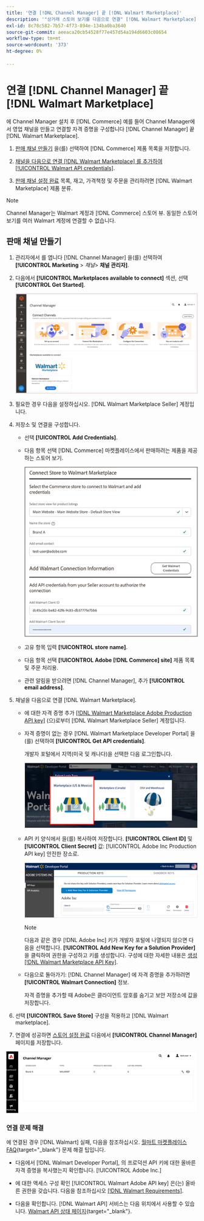 ```yaml
---
title: '연결 [!DNL Channel Manager] 끝 [!DNL Walmart Marketplace]'
description: '"상거래 스토어 보기를 다음으로 연결" [!DNL Walmart Marketplace] Walmart Marketplace 판매에 대한 상거래 제품 목록, 재고, 가격 및 주문을 관리할 수 있는 판매 채널을 만듭니다."'
exl-id: 8c78c582-7b57-4f73-894e-134ba0ba3640
source-git-commit: aeeaca20cb54528f77e457d54a194d6603c08654
workflow-type: tm+mt
source-wordcount: '373'
ht-degree: 0%

---
```


# 연결 [!DNL Channel Manager] 끝 [!DNL Walmart Marketplace]

에 Channel Manager 설치 후 [!DNL Commerce] 예를 들어 Channel Manager에서 영업 채널을 만들고 연결할 자격 증명을 구성합니다 [!DNL Channel Manager] 끝 [!DNL Walmart Marketplace].

1. [판매 채널 만들기](#create-the-sales-channel) 을(를) 선택하여 [!DNL Commerce] 제품 목록을 저장합니다.

1. [채널을 다음으로 연결 [!DNL Walmart Marketplace] 를 추가하여 [!UICONTROL Walmart API credentials]](#connect-the-channel-to-walmart-marketplace).

1. [판매 채널 설정 완료](#complete-sales-channel-store-setup) 목록, 재고, 가격책정 및 주문을 관리하려면 [!DNL Walmart Marketplace] 제품 분류.

>[!NOTE]
>
>Channel Manager는 Walmart 계정과 [!DNL Commerce] 스토어 뷰. 동일한 스토어 보기를 여러 Walmart 계정에 연결할 수 없습니다.

## 판매 채널 만들기

1. 관리자에서 를 엽니다 [!DNL Channel Manager] 을(를) 선택하여 **[!UICONTROL Marketing** > _채널&#x200B;_> **채널 관리자]**.

1. 다음에서 **[!UICONTROL Marketplaces available to connect]** 섹션, 선택 **[!UICONTROL Get Started]**.

   ![새로 연결 [!DNL Walmart] 저장 위치: [!DNL Channel Manager]](assets/channel-manager-home.png)

1. 필요한 경우 다음을 설정하십시오. [!DNL Walmart Marketplace Seller] 계정입니다.

1. 저장소 및 연결을 구성합니다.

   - 선택 **[!UICONTROL Add Credentials]**.

   - 다음 항목 선택 [!DNL Commerce] 마켓플레이스에서 판매하려는 제품을 제공하는 스토어 보기.

      ![다음 간 연결 구성 [!DNL Commerce] 및 [!DNL Walmart Marketplace] 출처: [!DNL Channel Manager]](assets/configure-commerce-to-marketplace-connection.png)

   - 고유 항목 입력 **[!UICONTROL store name]**.

   - 다음 항목 선택 **[!UICONTROL Adobe [!DNL Commerce] site]** 제품 목록 및 주문 처리용.

   - 관련 알림을 받으려면 [!DNL Channel Manager], 추가 **[!UICONTROL email address]**.

1. 채널을 다음으로 연결 [!DNL Walmart Marketplace].

   - 에 대한 자격 증명 추가 [[!DNL Walmart Marketplace Adobe Production API key]](walmart-requirements.md#generate-a-walmart-marketplace-production-api-key) (으)로부터 [!DNL Walmart Marketplace Seller] 계정입니다.

   - 자격 증명이 없는 경우 [!DNL Walmart Marketplace Developer Portal] 을(를) 선택하여 **[!UICONTROL Get API credentials]**.

      개발자 포털에서 지역(미국 및 캐나다)을 선택한 다음 로그인합니다.

      ![[!DNL Walmart Marketplace] 계정 로그인](assets/walmart-marketplace-login-page.png)

   - API 키 양식에서 을(를) 복사하여 저장합니다. **[!UICONTROL Client ID]** 및 **[!UICONTROL Client Secret]** 값: [!UICONTROL Adobe Inc Production API key] 안전한 장소로.

      ![[!DNL Walmart Marketplace API key] 구성 페이지](assets/walmart-api-key-management-form.png)

      >[!NOTE]
      >
      >다음과 같은 경우 [!DNL Adobe Inc] 키가 개발자 포털에 나열되지 않으면 다음을 선택합니다. **[!UICONTROL Add New Key for a Solution Provider]** 을 클릭하여 권한을 구성하고 키를 생성합니다. 구성에 대한 자세한 내용은 [생성 [!DNL Walmart Marketplace API Key]](walmart-requirements.md#generate-a-walmart-marketplace-api-key).

   - 다음으로 돌아가기: [!DNL Channel Manager] 에 자격 증명을 추가하려면 **[!UICONTROL Walmart Connection]** 정보.

      자격 증명을 추가할 때 Adobe은 클라이언트 암호를 숨기고 보안 저장소에 값을 저장합니다.

1. 선택 **[!UICONTROL Save Store]** 구성을 적용하고 [!DNL Walmart marketplace].

1. 연결에 성공하면 [스토어 설정 완료](complete-sales-channel-store-setup.md) 다음에서 **[!UICONTROL Channel Manager]** 페이지를 저장합니다.

![첫 번째 스토어 설정](assets/channel-manager-setup-first-store.png)

### 연결 문제 해결

에 연결된 경우 [!DNL Walmart] 실패, 다음을 참조하십시오. [월마트 마켓플레이스 FAQ](https://developer.walmart.com/faq/us/faq-auth/){target="_blank"} 문제 해결 팁입니다.

- 다음에서 [!DNL Walmart Developer Portal], 의 프로덕션 API 키에 대한 올바른 자격 증명을 복사했는지 확인합니다. [!UICONTROL Adobe Inc.]

- 에 대한 액세스 구성 확인 [!UICONTROL Walmart Adobe API key] 은(는) 올바른 권한을 갖습니다. 다음을 참조하십시오 [[!DNL Walmart Requirements]](walmart-requirements.md##generate-a-walmart-marketplace-api-key).

- 다음을 확인합니다. [!DNL Walmart API] 서비스는 다음 위치에서 사용할 수 있습니다. [Walmart API 상태 페이지](https://developer.walmart.com/us/whats-new/new-api-status-information-now-available/){target="_blank"}.
